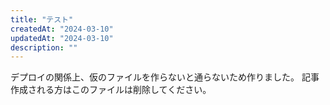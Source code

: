 ```yaml
---
title: "テスト"
createdAt: "2024-03-10"
updatedAt: "2024-03-10"
description: ""
---
```


デプロイの関係上、仮のファイルを作らないと通らないため作りました。
記事作成される方はこのファイルは削除してください。
